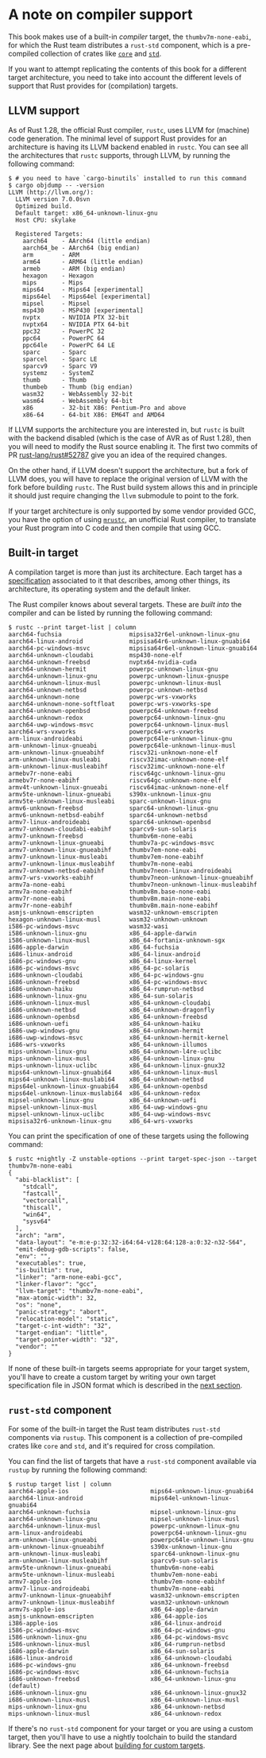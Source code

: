 # A note on compiler support

This book makes use of a built-in *compiler* target, the `thumbv7m-none-eabi`, for which the Rust
team distributes a `rust-std` component, which is a pre-compiled collection of crates like [`core`] and [`std`].

[`core`]: https://doc.rust-lang.org/core/index.html
[`std`]: https://doc.rust-lang.org/std/index.html

If you want to attempt replicating the contents of this book for a different target architecture, you
need to take into account the different levels of support that Rust provides for (compilation)
targets.

## LLVM support

As of Rust 1.28, the official Rust compiler, `rustc`, uses LLVM for (machine) code generation. The
minimal level of support Rust provides for an architecture is having its LLVM backend enabled in
`rustc`. You can see all the architectures that `rustc` supports, through LLVM, by running the
following command:

``` console
$ # you need to have `cargo-binutils` installed to run this command
$ cargo objdump -- -version
LLVM (http://llvm.org/):
  LLVM version 7.0.0svn
  Optimized build.
  Default target: x86_64-unknown-linux-gnu
  Host CPU: skylake

  Registered Targets:
    aarch64    - AArch64 (little endian)
    aarch64_be - AArch64 (big endian)
    arm        - ARM
    arm64      - ARM64 (little endian)
    armeb      - ARM (big endian)
    hexagon    - Hexagon
    mips       - Mips
    mips64     - Mips64 [experimental]
    mips64el   - Mips64el [experimental]
    mipsel     - Mipsel
    msp430     - MSP430 [experimental]
    nvptx      - NVIDIA PTX 32-bit
    nvptx64    - NVIDIA PTX 64-bit
    ppc32      - PowerPC 32
    ppc64      - PowerPC 64
    ppc64le    - PowerPC 64 LE
    sparc      - Sparc
    sparcel    - Sparc LE
    sparcv9    - Sparc V9
    systemz    - SystemZ
    thumb      - Thumb
    thumbeb    - Thumb (big endian)
    wasm32     - WebAssembly 32-bit
    wasm64     - WebAssembly 64-bit
    x86        - 32-bit X86: Pentium-Pro and above
    x86-64     - 64-bit X86: EM64T and AMD64
```

If LLVM supports the architecture you are interested in, but `rustc` is built with the backend
disabled (which is the case of AVR as of Rust 1.28), then you will need to modify the Rust source
enabling it. The first two commits of PR [rust-lang/rust#52787] give you an idea of the required
changes.

[rust-lang/rust#52787]: https://github.com/rust-lang/rust/pull/52787

On the other hand, if LLVM doesn't support the architecture, but a fork of LLVM does, you will have
to replace the original version of LLVM with the fork before building `rustc`. The Rust build system
allows this and in principle it should just require changing the `llvm` submodule to point to the fork.

If your target architecture is only supported by some vendor provided GCC, you have the option of
using [`mrustc`], an unofficial Rust compiler, to translate your Rust program into C code and then
compile that using GCC.

[`mrustc`]: https://github.com/thepowersgang/mrustc

## Built-in target

A compilation target is more than just its architecture. Each target has a [specification]
associated to it that describes, among other things, its architecture, its operating system
and the default linker.

[specification]: https://github.com/rust-lang/rfcs/blob/master/text/0131-target-specification.md

The Rust compiler knows about several targets. These are *built into* the compiler and
can be listed by running the following command:

``` console
$ rustc --print target-list | column
aarch64-fuchsia                   mipsisa32r6el-unknown-linux-gnu
aarch64-linux-android             mipsisa64r6-unknown-linux-gnuabi64
aarch64-pc-windows-msvc           mipsisa64r6el-unknown-linux-gnuabi64
aarch64-unknown-cloudabi          msp430-none-elf
aarch64-unknown-freebsd           nvptx64-nvidia-cuda
aarch64-unknown-hermit            powerpc-unknown-linux-gnu
aarch64-unknown-linux-gnu         powerpc-unknown-linux-gnuspe
aarch64-unknown-linux-musl        powerpc-unknown-linux-musl
aarch64-unknown-netbsd            powerpc-unknown-netbsd
aarch64-unknown-none              powerpc-wrs-vxworks
aarch64-unknown-none-softfloat    powerpc-wrs-vxworks-spe
aarch64-unknown-openbsd           powerpc64-unknown-freebsd
aarch64-unknown-redox             powerpc64-unknown-linux-gnu
aarch64-uwp-windows-msvc          powerpc64-unknown-linux-musl
aarch64-wrs-vxworks               powerpc64-wrs-vxworks
arm-linux-androideabi             powerpc64le-unknown-linux-gnu
arm-unknown-linux-gnueabi         powerpc64le-unknown-linux-musl
arm-unknown-linux-gnueabihf       riscv32i-unknown-none-elf
arm-unknown-linux-musleabi        riscv32imac-unknown-none-elf
arm-unknown-linux-musleabihf      riscv32imc-unknown-none-elf
armebv7r-none-eabi                riscv64gc-unknown-linux-gnu
armebv7r-none-eabihf              riscv64gc-unknown-none-elf
armv4t-unknown-linux-gnueabi      riscv64imac-unknown-none-elf
armv5te-unknown-linux-gnueabi     s390x-unknown-linux-gnu
armv5te-unknown-linux-musleabi    sparc-unknown-linux-gnu
armv6-unknown-freebsd             sparc64-unknown-linux-gnu
armv6-unknown-netbsd-eabihf       sparc64-unknown-netbsd
armv7-linux-androideabi           sparc64-unknown-openbsd
armv7-unknown-cloudabi-eabihf     sparcv9-sun-solaris
armv7-unknown-freebsd             thumbv6m-none-eabi
armv7-unknown-linux-gnueabi       thumbv7a-pc-windows-msvc
armv7-unknown-linux-gnueabihf     thumbv7em-none-eabi
armv7-unknown-linux-musleabi      thumbv7em-none-eabihf
armv7-unknown-linux-musleabihf    thumbv7m-none-eabi
armv7-unknown-netbsd-eabihf       thumbv7neon-linux-androideabi
armv7-wrs-vxworks-eabihf          thumbv7neon-unknown-linux-gnueabihf
armv7a-none-eabi                  thumbv7neon-unknown-linux-musleabihf
armv7a-none-eabihf                thumbv8m.base-none-eabi
armv7r-none-eabi                  thumbv8m.main-none-eabi
armv7r-none-eabihf                thumbv8m.main-none-eabihf
asmjs-unknown-emscripten          wasm32-unknown-emscripten
hexagon-unknown-linux-musl        wasm32-unknown-unknown
i586-pc-windows-msvc              wasm32-wasi
i586-unknown-linux-gnu            x86_64-apple-darwin
i586-unknown-linux-musl           x86_64-fortanix-unknown-sgx
i686-apple-darwin                 x86_64-fuchsia
i686-linux-android                x86_64-linux-android
i686-pc-windows-gnu               x86_64-linux-kernel
i686-pc-windows-msvc              x86_64-pc-solaris
i686-unknown-cloudabi             x86_64-pc-windows-gnu
i686-unknown-freebsd              x86_64-pc-windows-msvc
i686-unknown-haiku                x86_64-rumprun-netbsd
i686-unknown-linux-gnu            x86_64-sun-solaris
i686-unknown-linux-musl           x86_64-unknown-cloudabi
i686-unknown-netbsd               x86_64-unknown-dragonfly
i686-unknown-openbsd              x86_64-unknown-freebsd
i686-unknown-uefi                 x86_64-unknown-haiku
i686-uwp-windows-gnu              x86_64-unknown-hermit
i686-uwp-windows-msvc             x86_64-unknown-hermit-kernel
i686-wrs-vxworks                  x86_64-unknown-illumos
mips-unknown-linux-gnu            x86_64-unknown-l4re-uclibc
mips-unknown-linux-musl           x86_64-unknown-linux-gnu
mips-unknown-linux-uclibc         x86_64-unknown-linux-gnux32
mips64-unknown-linux-gnuabi64     x86_64-unknown-linux-musl
mips64-unknown-linux-muslabi64    x86_64-unknown-netbsd
mips64el-unknown-linux-gnuabi64   x86_64-unknown-openbsd
mips64el-unknown-linux-muslabi64  x86_64-unknown-redox
mipsel-unknown-linux-gnu          x86_64-unknown-uefi
mipsel-unknown-linux-musl         x86_64-uwp-windows-gnu
mipsel-unknown-linux-uclibc       x86_64-uwp-windows-msvc
mipsisa32r6-unknown-linux-gnu     x86_64-wrs-vxworks
```

You can print the specification of one of these targets using the following command:

``` console
$ rustc +nightly -Z unstable-options --print target-spec-json --target thumbv7m-none-eabi
{
  "abi-blacklist": [
    "stdcall",
    "fastcall",
    "vectorcall",
    "thiscall",
    "win64",
    "sysv64"
  ],
  "arch": "arm",
  "data-layout": "e-m:e-p:32:32-i64:64-v128:64:128-a:0:32-n32-S64",
  "emit-debug-gdb-scripts": false,
  "env": "",
  "executables": true,
  "is-builtin": true,
  "linker": "arm-none-eabi-gcc",
  "linker-flavor": "gcc",
  "llvm-target": "thumbv7m-none-eabi",
  "max-atomic-width": 32,
  "os": "none",
  "panic-strategy": "abort",
  "relocation-model": "static",
  "target-c-int-width": "32",
  "target-endian": "little",
  "target-pointer-width": "32",
  "vendor": ""
}
```

If none of these built-in targets seems appropriate for your target system, you'll have to create a
custom target by writing your own target specification file in JSON format which is described in the
[next section][custom-target].

[custom-target]: ./custom-target.md

## `rust-std` component

For some of the built-in target the Rust team distributes `rust-std` components via `rustup`. This
component is a collection of pre-compiled crates like `core` and `std`, and it's required for
cross compilation.

You can find the list of targets that have a `rust-std` component available via `rustup` by running
the following command:

``` console
$ rustup target list | column
aarch64-apple-ios                       mips64-unknown-linux-gnuabi64
aarch64-linux-android                   mips64el-unknown-linux-gnuabi64
aarch64-unknown-fuchsia                 mipsel-unknown-linux-gnu
aarch64-unknown-linux-gnu               mipsel-unknown-linux-musl
aarch64-unknown-linux-musl              powerpc-unknown-linux-gnu
arm-linux-androideabi                   powerpc64-unknown-linux-gnu
arm-unknown-linux-gnueabi               powerpc64le-unknown-linux-gnu
arm-unknown-linux-gnueabihf             s390x-unknown-linux-gnu
arm-unknown-linux-musleabi              sparc64-unknown-linux-gnu
arm-unknown-linux-musleabihf            sparcv9-sun-solaris
armv5te-unknown-linux-gnueabi           thumbv6m-none-eabi
armv5te-unknown-linux-musleabi          thumbv7em-none-eabi
armv7-apple-ios                         thumbv7em-none-eabihf
armv7-linux-androideabi                 thumbv7m-none-eabi
armv7-unknown-linux-gnueabihf           wasm32-unknown-emscripten
armv7-unknown-linux-musleabihf          wasm32-unknown-unknown
armv7s-apple-ios                        x86_64-apple-darwin
asmjs-unknown-emscripten                x86_64-apple-ios
i386-apple-ios                          x86_64-linux-android
i586-pc-windows-msvc                    x86_64-pc-windows-gnu
i586-unknown-linux-gnu                  x86_64-pc-windows-msvc
i586-unknown-linux-musl                 x86_64-rumprun-netbsd
i686-apple-darwin                       x86_64-sun-solaris
i686-linux-android                      x86_64-unknown-cloudabi
i686-pc-windows-gnu                     x86_64-unknown-freebsd
i686-pc-windows-msvc                    x86_64-unknown-fuchsia
i686-unknown-freebsd                    x86_64-unknown-linux-gnu (default)
i686-unknown-linux-gnu                  x86_64-unknown-linux-gnux32
i686-unknown-linux-musl                 x86_64-unknown-linux-musl
mips-unknown-linux-gnu                  x86_64-unknown-netbsd
mips-unknown-linux-musl                 x86_64-unknown-redox
```

If there's no `rust-std` component for your target or you are using a custom target, then you'll have
to use a nightly toolchain to build the standard library. See the next page about [building for custom targets][use-target-file].

[use-target-file]: ./custom-target.md#use-the-target-file

[Xargo]: https://github.com/japaric/xargo
